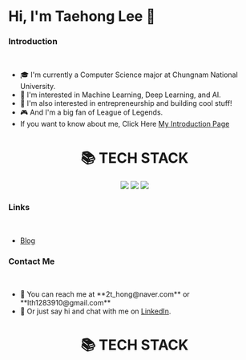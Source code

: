 <h1> Hi, I'm Taehong Lee 👋 </h1>
<p> 
  <h3> Introduction </h3> 
  <br> 
  <ul>
    <li> 🎓 I'm currently a Computer Science major at Chungnam National University.</li>
    <li> 🤖 I'm interested in Machine Learning, Deep Learning, and AI.</li>
    <li> 🚀 I'm also interested in entrepreneurship and building cool stuff!</li>
    <li> 🎮 And I'm a big fan of League of Legends.</li>
    <li> If you want to know about me, Click Here <a href="https://github.com/TAEHONG-LEE/Introduce">My Introduction Page</a>
  </ul>
</p>
<p>
  <div align=center><h1>📚 TECH STACK</h1></div>
<div align=center> 
  <img src="https://img.shields.io/badge/python-3776AB?style=for-the-badge&logo=python&logoColor=white"> 
  <img src="https://img.shields.io/badge/java-007396?style=for-the-badge&logo=java&logoColor=white"> 
  <img src="https://img.shields.io/badge/react-61DAFB?style=for-the-badge&logo=react&logoColor=black"> 
</div>
</p>
<p>
  <h3> Links </h3>
  <br>
  <ul>
    <li> <a href="https://2t-hong.tistory.com/">Blog</a></li>
  </ul>
</p>
<p>
  <h3> Contact Me </h3>
  <br>
  <ul>
    <li> 📧 You can reach me at **2t_hong@naver.com** or **lth1283910@gmail.com**</li>
    <li> 💬 Or just say hi and chat with me on <a href="https://www.linkedin.com/in/taehong-lee-2a23571b7/">LinkedIn</a>.</li>
  </ul>
</p>
<p>
  <div align=center><h1>📚 TECH STACK</h1></div>
<div align=center> 

</div>
</p>

